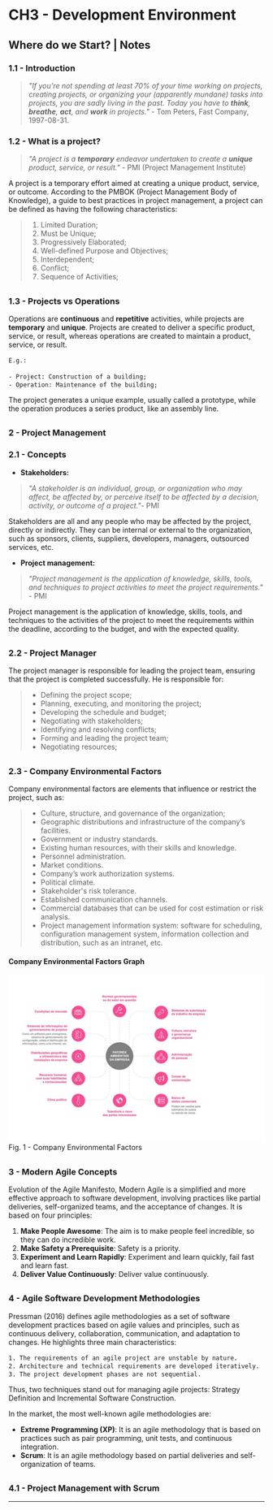 # CH3 - Development Environment
## Where do we Start? | Notes
### 1.1 - Introduction

> _"If you’re not spending at least 70% of your time working on projects, creating
 projects, or organizing your (apparently mundane) tasks into projects, you are
 sadly living in the past. Today you have to **think**, **breathe**, **act**, and
 **work** in projects."_ - Tom Peters, Fast Company, 1997-08-31.

### 1.2 - What is a project?

> _"A project is a **temporary** endeavor undertaken to create a **unique** product,
 service, or result."_ - PMI (Project Management Institute)

A project is a temporary effort aimed at creating a unique product, service, or
outcome. According to the PMBOK (Project Management Body of Knowledge), a guide to
best practices in project management, a project can be defined as having the
following characteristics:

> 1. Limited Duration;
> 2. Must be Unique;
> 3. Progressively Elaborated;
> 4. Well-defined Purpose and Objectives;
> 5. Interdependent;
> 6. Conflict;
> 7. Sequence of Activities;

##

### 1.3 - Projects vs Operations

Operations are **continuous** and **repetitive** activities, while projects are
**temporary** and **unique**. Projects are created to deliver a specific product,
service, or result, whereas operations are created to maintain a product, service,
or result.

```plaintext
E.g.:

- Project: Construction of a building;
- Operation: Maintenance of the building;
```

The project generates a unique example, usually called a prototype, while the
operation produces a series product, like an assembly line.

##

### 2 - Project Management

### 2.1 - Concepts

- **Stakeholders:**
> _"A stakeholder is an individual, group, or organization who may affect, be affected
by, or perceive itself to be affected by a decision, activity, or outcome of a project."_- PMI

Stakeholders are all and any people who may be affected by the project, directly or
indirectly. They can be internal or external to the organization, such as sponsors,
clients, suppliers, developers, managers, outsourced services, etc.

- **Project management:**
> _"Project management is the application of knowledge, skills, tools, and techniques
> to project activities to meet the project requirements."_ - PMI

Project management is the application of knowledge, skills, tools, and techniques
to the activities of the project to meet the requirements within the deadline,
according to the budget, and with the expected quality.

##

### 2.2 - Project Manager

The project manager is responsible for leading the project team, ensuring that the
project is completed successfully. He is responsible for:

> - Defining the project scope;
> - Planning, executing, and monitoring the project;
> - Developing the schedule and budget;
> - Negotiating with stakeholders;
> - Identifying and resolving conflicts;
> - Forming and leading the project team;
> - Negotiating resources;

##

### 2.3 - Company Environmental Factors

Company environmental factors are elements that influence or restrict the project,
such as:

> - Culture, structure, and governance of the organization;
> - Geographic distributions and infrastructure of the company’s facilities.
> - Government or industry standards.
> - Existing human resources, with their skills and knowledge.
> - Personnel administration.
> - Market conditions.
> - Company’s work authorization systems.
> - Political climate.
> - Stakeholder's risk tolerance.
> - Established communication channels.
> - Commercial databases that can be used for cost estimation or risk analysis.
> - Project management information system: software for scheduling, configuration
management system, information collection and distribution, such as an intranet, etc.

#### Company Environmental Factors Graph

![company-environmental-factors.png](assets/company-environmental-factors.png)
Fig. 1 - Company Environmental Factors

##

### 3 - Modern Agile Concepts

Evolution of the Agile Manifesto, Modern Agile is a simplified and more effective
approach to software development, involving practices like partial deliveries,
self-organized teams, and the acceptance of changes. It is based on four principles:

 1. **Make People Awesome**: The aim is to make people feel incredible, so they can do incredible work.
 2. **Make Safety a Prerequisite**: Safety is a priority.
 3. **Experiment and Learn Rapidly**: Experiment and learn quickly, fail fast and learn fast.
 4. **Deliver Value Continuously**: Deliver value continuously.

##

### 4 - Agile Software Development Methodologies

Pressman (2016) defines agile methodologies as a set of software development
practices based on agile values and principles, such as continuous delivery,
collaboration, communication, and adaptation to changes. He highlights three main
characteristics:

```plaintext
1. The requirements of an agile project are unstable by nature.
2. Architecture and technical requirements are developed iteratively.
3. The project development phases are not sequential.
```

Thus, two techniques stand out for managing agile projects: Strategy Definition and
Incremental Software Construction.

In the market, the most well-known agile methodologies are:

- **Extreme Programming (XP)**: It is an agile methodology that is based on practices such as pair programming, unit tests, and continuous integration.
- **Scrum**: It is an agile methodology based on partial deliveries and self-organization of teams.

##

### 4.1 - Project Management with Scrum



---
